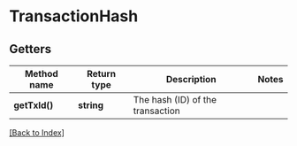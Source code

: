 # TransactionHash

## Getters

Method name | Return type | Description | Notes
------------ | ------------- | ------------- | -------------
**getTxId()** | **string** | The hash (ID) of the transaction |

[[Back to Index]](../index.md)
